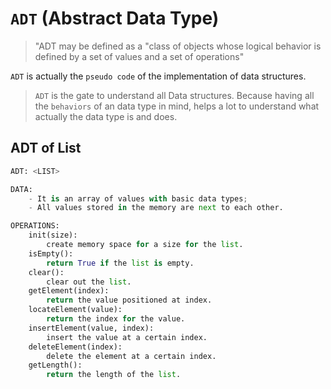 # `ADT` (Abstract Data Type)

> "ADT may be defined as a "class of objects whose logical behavior is defined by a set of values and a set of operations"

`ADT` is actually the `pseudo code` of the implementation of data structures.

> `ADT` is the gate to understand all Data structures. Because having all the `behaviors` of an data type in mind, helps a lot to understand what actually the data type is and does.

## ADT of List

```py
ADT: <LIST>

DATA:
    - It is an array of values with basic data types;
    - All values stored in the memory are next to each other.

OPERATIONS:
    init(size):
        create memory space for a size for the list.
    isEmpty():
        return True if the list is empty.
    clear():
        clear out the list.
    getElement(index):
        return the value positioned at index.
    locateElement(value):
        return the index for the value.
    insertElement(value, index):
        insert the value at a certain index.
    deleteElement(index):
        delete the element at a certain index.
    getLength():
        return the length of the list.
```